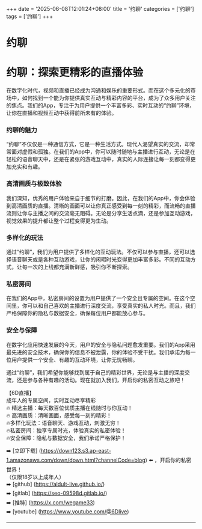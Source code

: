 +++
date = '2025-06-08T12:01:24+08:00'
title = '约聊'
categories = ['约聊']
tags = ['约聊']
+++

# 约聊

# 约聊：探索更精彩的直播体验

在数字化时代，视频和直播已经成为沟通和娱乐的重要形式。而在这个多元化的市场中，如何找到一个能为你提供真实互动与精彩内容的平台，成为了众多用户关注的焦点。我们的App，专注于为用户提供一个丰富多彩、实时互动的“约聊”环境，让你在直播和视频互动中获得前所未有的体验。

### 约聊的魅力

“约聊”不仅仅是一种通信方式，它是一种生活方式。现代人渴望真实的交流，却常常面对虚假和孤独。在我们的App中，你可以随时随地与主播进行互动，无论是在轻松的语音聊天中，还是在紧张的游戏互动中，真实的人际连接让每一刻都变得更加充实和有趣。

### 高清画质与极致体验

我们深知，优秀的用户体验来自于细节的打磨。因此，在我们的App中，你会体验到高清画质的直播。清晰的画面可以让你真正感受到每一刻的精彩，而流畅的直播流则让你与主播之间的交流毫无阻碍。无论是分享生活点滴，还是参加互动游戏，视觉效果的提升都让整个过程变得更为生动。

### 多样化的玩法

通过“约聊”，我们为用户提供了多样化的互动玩法。不仅可以参与直播，还可以选择语音聊天或是各种互动游戏，让你的闲暇时光变得更加丰富多彩。不同的互动方式，让每一次的上线都充满新鲜感，吸引你不断探索。

### 私密房间

在我们的App中，私密房间的设置为用户提供了一个安全且专属的空间。在这个空间里，你可以和自己喜欢的主播进行深度交流，享受真实的私人时光。而且，我们严格保障你的隐私与数据安全，确保每位用户都能放心参与。

### 安全与保障

在数字化应用快速发展的今天，用户的安全与隐私问题愈发重要。我们的App采用最先进的安全技术，确保你的信息不被泄露，你的体验不受干扰。我们承诺为每一位用户提供一个安全、有趣的互动环境，让你无忧畅聊。

通过“约聊”，我们希望你能够找到属于自己的精彩世界，无论是与主播的深度交流，还是参与各种有趣的活动。现在就加入我们，开启你的私密互动之旅吧！

【6D直播】  
成年人的专属空间，实时互动尽享精彩  
🔥 精选主播：每天数百位优质主播在线随时与你互动！  
🔥 高清画质：清晰画面，感受每一刻的精彩！  
🔥多样化玩法：语音聊天、游戏互动，刺激无穷！  
🔥私密房间：独享专属时光，体验真实的私密体验！  
🔥安全保障：隐私与数据安全，我们承诺严格保护！  

➡️ [立即下载] (https://down123.s3.ap-east-1.amazonaws.com/down/down.html?channelCode=blog) ⬅️ ，开启你的私密世界！  
（仅限18岁以上成年人）  
➡️ [github] (https://aldult-live.github.io/)  
➡️ [gitlab] (https://seo-09598d.gitlab.io/)  
➡️ [推特] (https://x.com/wegame33)  
➡️ [youtube] (https://www.youtube.com/@6Dlive)  

---
